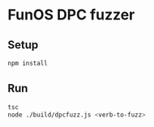 # FunOS DPC fuzzer

## Setup

```sh
npm install
```

## Run

```sh
tsc
node ./build/dpcfuzz.js <verb-to-fuzz>
```